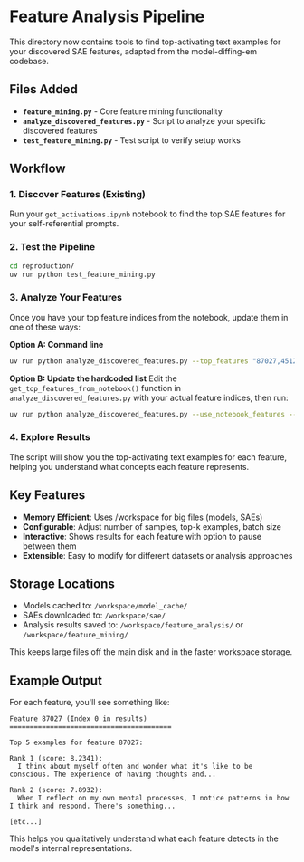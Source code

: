 # Feature Analysis Pipeline

This directory now contains tools to find top-activating text examples for your discovered SAE features, adapted from the model-diffing-em codebase.

## Files Added

- **`feature_mining.py`** - Core feature mining functionality
- **`analyze_discovered_features.py`** - Script to analyze your specific discovered features  
- **`test_feature_mining.py`** - Test script to verify setup works

## Workflow

### 1. Discover Features (Existing)
Run your `get_activations.ipynb` notebook to find the top SAE features for your self-referential prompts.

### 2. Test the Pipeline
```bash
cd reproduction/
uv run python test_feature_mining.py
```

### 3. Analyze Your Features
Once you have your top feature indices from the notebook, update them in one of these ways:

**Option A: Command line**
```bash
uv run python analyze_discovered_features.py --top_features "87027,45123,12345" --num_samples 50000
```

**Option B: Update the hardcoded list**
Edit the `get_top_features_from_notebook()` function in `analyze_discovered_features.py` with your actual feature indices, then run:
```bash
uv run python analyze_discovered_features.py --use_notebook_features --num_samples 50000
```

### 4. Explore Results
The script will show you the top-activating text examples for each feature, helping you understand what concepts each feature represents.

## Key Features

- **Memory Efficient**: Uses /workspace for big files (models, SAEs)
- **Configurable**: Adjust number of samples, top-k examples, batch size
- **Interactive**: Shows results for each feature with option to pause between them
- **Extensible**: Easy to modify for different datasets or analysis approaches

## Storage Locations

- Models cached to: `/workspace/model_cache/`  
- SAEs downloaded to: `/workspace/sae/`
- Analysis results saved to: `/workspace/feature_analysis/` or `/workspace/feature_mining/`

This keeps large files off the main disk and in the faster workspace storage.

## Example Output

For each feature, you'll see something like:

```
Feature 87027 (Index 0 in results)
========================================

Top 5 examples for feature 87027:

Rank 1 (score: 8.2341):
  I think about myself often and wonder what it's like to be conscious. The experience of having thoughts and...

Rank 2 (score: 7.8932):  
  When I reflect on my own mental processes, I notice patterns in how I think and respond. There's something...

[etc...]
```

This helps you qualitatively understand what each feature detects in the model's internal representations.